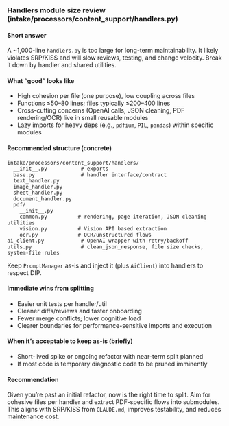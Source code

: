 ### Handlers module size review (intake/processors/content_support/handlers.py)

#### Short answer
A ~1,000-line `handlers.py` is too large for long-term maintainability. It likely violates SRP/KISS and will slow reviews, testing, and change velocity. Break it down by handler and shared utilities.

#### What “good” looks like
- High cohesion per file (one purpose), low coupling across files
- Functions ≤50–80 lines; files typically ≤200–400 lines
- Cross-cutting concerns (OpenAI calls, JSON cleaning, PDF rendering/OCR) live in small reusable modules
- Lazy imports for heavy deps (e.g., `pdfium`, `PIL`, `pandas`) within specific modules

#### Recommended structure (concrete)
```
intake/processors/content_support/handlers/
  __init__.py           # exports
  base.py               # handler interface/contract
  text_handler.py
  image_handler.py
  sheet_handler.py
  document_handler.py
  pdf/
    __init__.py
    common.py          # rendering, page iteration, JSON cleaning utilities
    vision.py          # Vision API based extraction
    ocr.py             # OCR/unstructured flows
ai_client.py            # OpenAI wrapper with retry/backoff
utils.py                # clean_json_response, file size checks, system-file rules
```
Keep `PromptManager` as-is and inject it (plus `AiClient`) into handlers to respect DIP.

#### Immediate wins from splitting
- Easier unit tests per handler/util
- Cleaner diffs/reviews and faster onboarding
- Fewer merge conflicts; lower cognitive load
- Clearer boundaries for performance-sensitive imports and execution

#### When it’s acceptable to keep as-is (briefly)
- Short-lived spike or ongoing refactor with near-term split planned
- If most code is temporary diagnostic code to be pruned imminently

#### Recommendation
Given you’re past an initial refactor, now is the right time to split. Aim for cohesive files per handler and extract PDF-specific flows into submodules. This aligns with SRP/KISS from `CLAUDE.md`, improves testability, and reduces maintenance cost.


